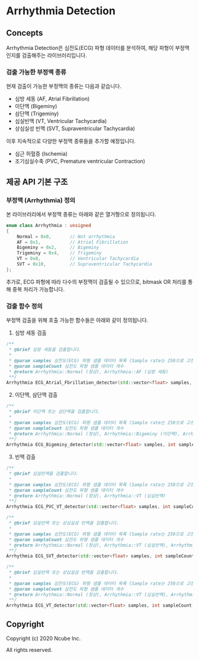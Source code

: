 # Arrhythmia Detection

## Concepts
Arrhythmia Detection은 심전도(ECG) 파형 데이터를 분석하여, 해당 파형이 부정맥인지를 검출해주는 라이브러리입니다.

### 검출 가능한 부정맥 종류
현재 검출이 가능한 부정맥의 종류는 다음과 같습니다.
- 심방 세동 (AF, Atrial Fibrillation)
- 이단맥 (Bigeminy)
- 삼단맥 (Trigeminy)
- 심실빈맥 (VT, Ventricular Tachycardia)
- 상심실성 빈맥 (SVT, Supraventricular Tachycardia)

이후 지속적으로 다양한 부정맥 종류들을 추가할 예정입니다.
- 심근 허혈증 (Ischemia)
- 조기심실수축 (PVC, Premature ventricular Contraction)

## 제공 API 기본 구조

### 부정맥 (Arrhythmia) 정의
본 라이브러리에서 부정맥 종류는 아래와 같은 열거형으로 정의됩니다.
```C++
enum class Arrhythmia : unsigned
{
    Normal = 0x0,       // Not arrhythmia
    AF = 0x1,           // Atrial Fibrillation
    Bigeminy = 0x2,     // Bigeminy
    Trigeminy = 0x4,    // Trigeminy
    VT = 0x8,           // Ventricular Tachycardia
    SVT = 0x10,         // Supraventricular Tachycardia
};
```
추가로, ECG 파형에 따라 다수의 부정맥이 검출될 수 있으므로, bitmask OR 처리를 통해 중복 처리가 가능합니다.

### 검출 함수 정의
부정맥 검출을 위해 호출 가능한 함수들은 아래와 같이 정의됩니다.

1. 심방 세동 검출
```C++
/**
 * @brief 심방 세동을 검출합니다.
 *
 * @param samples 심전도(ECG) 파형 샘플 데이터 목록 (Sample rate는 250으로 고정해야 함)
 * @param sampleCount 심전도 파형 샘플 데이터 개수
 * @return Arrhythmia::Normal (정상), Arrhythmia::AF (심방 세동)
 **/
Arrhythmia ECG_Atrial_Fbrillation_detector(std::vector<float> samples, int sampleCount);
```

2. 이단맥, 삼단맥 검출
```C++
/**
 * @brief 이단맥 또는 삼단맥을 검출합니다.
 *
 * @param samples 심전도(ECG) 파형 샘플 데이터 목록 (Sample rate는 250으로 고정해야 함)
 * @param sampleCount 심전도 파형 샘플 데이터 개수
 * @return Arrhythmia::Normal (정상), Arrhythmia::Bigeminy (이단맥), Arrhythmia::Trigeminy (삼단맥)
 **/
Arrhythmia ECG_Bigeminy_detector(std::vector<float> samples, int sampleCount);
```

3. 빈맥 검출
```C++
/**
 * @brief 심실빈맥을 검출합니다.
 *
 * @param samples 심전도(ECG) 파형 샘플 데이터 목록 (Sample rate는 250으로 고정해야 함)
 * @param sampleCount 심전도 파형 샘플 데이터 개수
 * @return Arrhythmia::Normal (정상), Arrhythmia::VT (심실빈맥)
 **/
Arrhythmia ECG_PVC_VT_detector(std::vector<float> samples, int sampleCount);

/**
 * @brief 심실빈맥 또는 상심실성 빈맥을 검출합니다.
 *
 * @param samples 심전도(ECG) 파형 샘플 데이터 목록 (Sample rate는 250으로 고정해야 함)
 * @param sampleCount 심전도 파형 샘플 데이터 개수
 * @return Arrhythmia::Normal (정상), Arrhythmia::VT (심실빈맥), Arrhythmia::SVT (상심실성 빈맥)
 **/
Arrhythmia ECG_SVT_detector(std::vector<float> samples, int sampleCount);

/**
 * @brief 심실빈맥 또는 상심실성 빈맥을 검출합니다.
 *
 * @param samples 심전도(ECG) 파형 샘플 데이터 목록 (Sample rate는 250으로 고정해야 함)
 * @param sampleCount 심전도 파형 샘플 데이터 개수
 * @return Arrhythmia::Normal (정상), Arrhythmia::VT (심실빈맥), Arrhythmia::SVT (상심실성 빈맥)
 **/
Arrhythmia ECG_VT_detector(std::vector<float> samples, int sampleCount);
```

## Copyright
Copyright (c) 2020 Ncube Inc.

All rights reserved.
